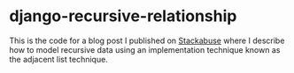 # django-recursive-relationship

This is the code for a blog post I published on [Stackabuse](http://stackabuse.com/recursive-model-relationships-in-django/) where I describe how to model recursive data using an implementation technique known as the adjacent list technique.
